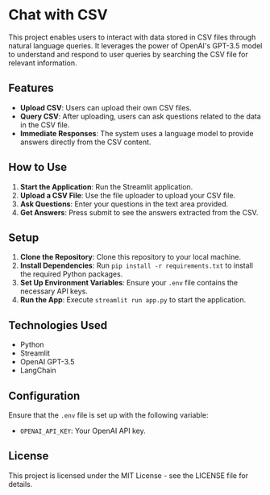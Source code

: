 # Chat with CSV

This project enables users to interact with data stored in CSV files through natural language queries. It leverages the power of OpenAI's GPT-3.5 model to understand and respond to user queries by searching the CSV file for relevant information.

## Features

- **Upload CSV**: Users can upload their own CSV files.
- **Query CSV**: After uploading, users can ask questions related to the data in the CSV file.
- **Immediate Responses**: The system uses a language model to provide answers directly from the CSV content.

## How to Use

1. **Start the Application**: Run the Streamlit application.
2. **Upload a CSV File**: Use the file uploader to upload your CSV file.
3. **Ask Questions**: Enter your questions in the text area provided.
4. **Get Answers**: Press submit to see the answers extracted from the CSV.

## Setup

1. **Clone the Repository**: Clone this repository to your local machine.
2. **Install Dependencies**: Run `pip install -r requirements.txt` to install the required Python packages.
3. **Set Up Environment Variables**: Ensure your `.env` file contains the necessary API keys.
4. **Run the App**: Execute `streamlit run app.py` to start the application.

## Technologies Used

- Python
- Streamlit
- OpenAI GPT-3.5
- LangChain

## Configuration

Ensure that the `.env` file is set up with the following variable:
- `OPENAI_API_KEY`: Your OpenAI API key.

## License

This project is licensed under the MIT License - see the LICENSE file for details.
